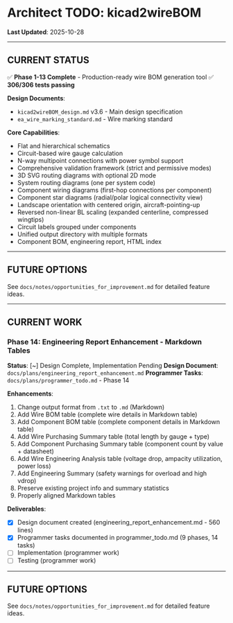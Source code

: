 # Architect TODO: kicad2wireBOM

**Last Updated**: 2025-10-28

---

## CURRENT STATUS

✅ **Phase 1-13 Complete** - Production-ready wire BOM generation tool
✅ **306/306 tests passing**

**Design Documents**:
- `kicad2wireBOM_design.md` v3.6 - Main design specification
- `ea_wire_marking_standard.md` - Wire marking standard

**Core Capabilities**:
- Flat and hierarchical schematics
- Circuit-based wire gauge calculation
- N-way multipoint connections with power symbol support
- Comprehensive validation framework (strict and permissive modes)
- 3D SVG routing diagrams with optional 2D mode
- System routing diagrams (one per system code)
- Component wiring diagrams (first-hop connections per component)
- Component star diagrams (radial/polar logical connectivity view)
- Landscape orientation with centered origin, aircraft-pointing-up
- Reversed non-linear BL scaling (expanded centerline, compressed wingtips)
- Circuit labels grouped under components
- Unified output directory with multiple formats
- Component BOM, engineering report, HTML index

---

## FUTURE OPTIONS

See `docs/notes/opportunities_for_improvement.md` for detailed feature ideas.

---

## CURRENT WORK

### Phase 14: Engineering Report Enhancement - Markdown Tables

**Status**: [~] Design Complete, Implementation Pending
**Design Document**: `docs/plans/engineering_report_enhancement.md`
**Programmer Tasks**: `docs/plans/programmer_todo.md` - Phase 14

**Enhancements**:
1. Change output format from `.txt` to `.md` (Markdown)
2. Add Wire BOM table (complete wire details in Markdown table)
3. Add Component BOM table (complete component details in Markdown table)
4. Add Wire Purchasing Summary table (total length by gauge + type)
5. Add Component Purchasing Summary table (component count by value + datasheet)
6. Add Wire Engineering Analysis table (voltage drop, ampacity utilization, power loss)
7. Add Engineering Summary (safety warnings for overload and high vdrop)
8. Preserve existing project info and summary statistics
9. Properly aligned Markdown tables

**Deliverables**:
- [x] Design document created (engineering_report_enhancement.md - 560 lines)
- [x] Programmer tasks documented in programmer_todo.md (9 phases, 14 tasks)
- [ ] Implementation (programmer work)
- [ ] Testing (programmer work)

---

## FUTURE OPTIONS

See `docs/notes/opportunities_for_improvement.md` for detailed feature ideas.
